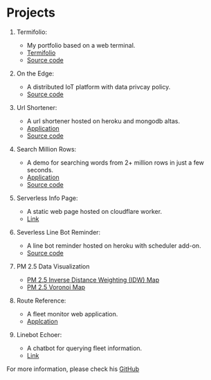 # Projects
1. Termifolio: 
    - My portfolio based on a web terminal.
    - [Termifolio](https://huanglipang.me/)
    - [Source code](https://github.com/HuangLiPang/termifolio)

2. On the Edge: 
    - A distributed IoT platform with data privcay policy.
    - [Source code](https://github.com/nabeeln7/on-the-edge)

3. Url Shortener:
    - A url shortener hosted on heroku and mongodb altas.
    - [Application](https://url-shortener.huanglipang.me/)
    - [Source code](https://github.com/HuangLiPang/URL-Shortner)

4. Search Million Rows: 
    - A demo for searching words from 2+ million rows in just a few seconds.
    - [Application](https://search-million-rows.huanglipang.me/)
    - [Source code](https://github.com/HuangLiPang/million-rows)

5. Serverless Info Page: 
    - A static web page hosted on cloudflare worker.
    - [Link](https://info.huanglipang.me)

6. Severless Line Bot Reminder:
    - A line bot reminder hosted on heroku with scheduler add-on.
    - [Source code](https://github.com/HuangLiPang/serverless-linebot-reminder-heroku-scheduler)

7. PM 2.5 Data Visualization
    - [PM 2.5 Inverse Distance Weighting (IDW) Map](https://pm25.lass-net.org/GIS/IDW/)
    - [PM 2.5 Voronoi Map](https://pm25.lass-net.org/GIS/voronoi/)

8. Route Reference:
    - A fleet monitor web application.
    - [Applcation](https://route.robodock.net/)

9. Linebot Echoer:
    - A chatbot for querying fleet information.
    - [Link](https://line.me/R/ti/p/nocrvlaXsY/)

For more information, please check his [GitHub](https://github.com/HuangLiPang)
